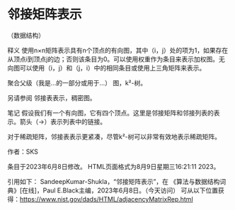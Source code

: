 # 邻接矩阵表示


（数据结构）



释义
使用n×n矩阵表示具有n个顶点的有向图，其中（i，j）处的项为1，如果存在从顶点i到顶点j的边；否则该条目为0。可以使用权重作为条目来表示加权图。无向图可以使用（i，j）和（j，i）中的相同条目或使用上三角矩阵来表示。



聚合父级（我是…的一部分或用于…）
图，k²-树。



另请参阅
邻接表表示，稠密图。



笔记
假设我们有一个有向图，它有四个顶点。这里是邻接矩阵和邻接列表的表示。箭头（->）表示列表中的链接。












对于稀疏矩阵，邻接表表示更紧凑，尽管k²-树可以非常有效地表示稀疏矩阵。


作者：SKS







条目于2023年6月8日修改。
HTML页面格式为8月9日星期三16:21:11 2023。



引用如下：
SandeepKumar-Shukla，“邻接矩阵表示”，在
《算法与数据结构词典》[在线]，Paul E.Black主编，2023年6月8日。（今天访问）
可从以下位置获得：https://www.nist.gov/dads/HTML/adjacencyMatrixRep.html